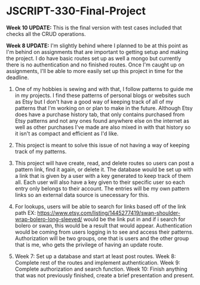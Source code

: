 # JSCRIPT-330-Final-Project

**Week 10 UPDATE:** This is the final version with test cases included that checks all the CRUD operations.

**Week 8 UPDATE:** I'm slightly behind where I planned to be at this point as I'm behind on assignments that are important to getting setup and making the project. I do have basic routes set up as well a mongo but currently there is no authentication and no finished routes. Once I'm caught up on assignments, I'll be able to more easily set up this project in time for the deadline.

1. One of my hobbies is sewing and with that, I follow patterns to guide me in my projects. I find these patterns of personal blogs or websites such as Etsy but I don't have a good way of keeping track of all of my patterns that I'm working on or plan to make in the future. Although Etsy does have a purchase history tab, that only contains purchased from Etsy patterns and not any ones found anywhere else on the internet as well as other purchases I've made are also mixed in with that history so it isn't as compact and efficient as I'd like.
   
2. This project is meant to solve this issue of not having a way of keeping track of my patterns.
   
3. This project will have create, read, and delete routes so users can post a pattern link, find it again, or delete it. The database would be set up with a link that is given by a user with a key generated to keep track of them all. Each user will also have a key given to their specific user so each entry only belongs to their account. The entries will be my own pattern links so an external data source is unecessary for this.

4. For lookups, users will be able to search for links based off of the link path EX: https://www.etsy.com/listing/1445277419/swan-shoulder-wrap-bolero-long-sleeved/ would be the link put in and if i search for bolero or swan, this would be a result that would appear. Authentication would be coming from users logging in to see and access their patterns. Authorization will be two groups, one that is users and the other group that is me, who gets the privilege of having an update route.

5. Week 7: Set up a database and start at least post routes.
   Week 8: Complete rest of the routes and implement authentication.
   Week 9: Complete authorization and search function.
   Week 10: Finish anything that was not previously finished, create a brief presentation and present.
